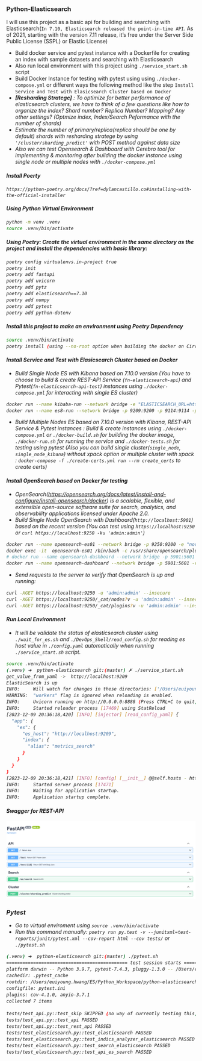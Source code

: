 
### Python-Elasticsearch

I will use this project as a basic api for building and searching with Elasticsearch(`In 7.10, Elasticsearch released the point-in-time API`. As of 2021, starting with the version 7.11 release, it’s free under the Server Side Public License (SSPL) or Elastic License)
- Build docker service and pytest instance with a Dockerfile for creating an index with sample datasets and searching with Elasticsearch
- Also run local environment with this project using `./service_start.sh` script
- Build Docker Instance for testing with pytest using using `./docker-compose.yml` or different ways the following method like the step `Install Service and Test with Elasicsearch Cluster based on Docker`
- __<i>[Resharding Stratege]<i>__ : To optimize for better performance of elasticsearch clusters, we have to think of a few questions like how to organize the index? Shard number? Replica Number?  Mapping? Any other settings?  (Optmize index, Index/Search Peformance with the number of shards)
- Estimate the number of primary/replica(replica should be one by default) shards with resharding stratege by using `'/cluster/sharding_predict'` with POST method against data size 
- Also we can test Opensearch & Dashboard with Cerebro tool for implementing & monitoring after building the docker instance using single node or multiple nodes with `./docker-compose.yml`


#### Install Poerty
```
https://python-poetry.org/docs/?ref=dylancastillo.co#installing-with-the-official-installer
```

#### Using Python Virtual Environment
```bash
python -m venv .venv
source .venv/bin/activate
```

#### Using Poetry: Create the virtual environment in the same directory as the project and install the dependencies with basic library:
```bash
poetry config virtualenvs.in-project true
poetry init
poetry add fastapi
poetry add uvicorn
poetry add pytz
poetry add elasticsearch==7.10
poetry add numpy
poetry add pytest
poetry add python-dotenv
```

#### Install this project to make an environment using Poetry Dependency
```bash
source .venv/bin/activate
poetry install (using --no-root option when building the docker on CircleCI or Docker env)
```

#### Install Service and Test with Elasicsearch Cluster based on Docker
- Build Single Node ES with Kibana based on 7.10.0 version (You have to choose to build & create REST-API Service (`fn-elasticsearch-api`) and Pytest(`fn-elasticsearch-api-test`) instances using `./docker-compose.yml` for interacting with single ES cluster)
```bash
docker run --name kibaba-run --network bridge -e "ELASTICSEARCH_URL=http://host.docker.internal:9209" -e "ES_JAVA_OPTS=-Xms1g -Xmx1g" -e "ELASTICSEARCH_HOSTS=http://host.docker.internal:9209" -p 5801:5601 docker.elastic.co/kibana/kibana:7.10.0
docker run --name es8-run --network bridge -p 9209:9200 -p 9114:9114 -p 9309:9300 -e "http.cors.enabled=true" -e "http.cors.allow-origin=\"*\"" -e "http.cors.allow-headers=X-Requested-With,X-Auth-Token,Content-Type,Content-Length,Authorization" -e "http.cors.allow-credentials=true" -e "xpack.security.enabled=false" -e "discovery.type=single-node" -e "ES_JAVA_OPTS=-Xms2g -Xmx2g" docker.elastic.co/elasticsearch/elasticsearch:7.10.0
```
- Build Multiple Nodes ES  based on 7.10.0 version with Kibana, REST-API Service & Pytest instances : Build & create instances using `./docker-compose.yml` or `./docker-build.sh` for building the docker image, `./docker-run.sh` for running the service and `./docker-tests.sh` for testing using pytest (Also you can build single cluster(`single_node`, `single_node_kibana`) without xpack option or multiple cluster with xpack : `docker-compose -f ./create-certs.yml run --rm create_certs` to create certs)


#### Install OpenSearch based on Docker for testing
- OpenSearch(<i>https://opensearch.org/docs/latest/install-and-configure/install-opensearch/docker</i>) is a scalable, flexible, and extensible open-source software suite for search, analytics, and observability applications licensed under Apache 2.0.
- Build Single Node OpenSearch with Dashboard(`http://localhost:5901`) based on the recent version (You can test using `https://localhost:9250` or `curl https://localhost:9250 -ku 'admin:admin'`)
```bash
docker run --name opensearch-es01 --network bridge -p 9250:9200 -e "node.name=opensearch-es01" -e "discovery.type=single-node" opensearchproject/opensearch
docker exec -it  opensearch-es01 /bin/bash -c /usr/share/opensearch/plugins/opensearch-security/tools/hash.sh
# docker run --name opensearch-dashboard --network bridge -p 5901:5601 -e "opensearch_hosts='[\"https://host.docker.internal:9250\"]'" opensearchproject/opensearch-dashboards
docker run --name opensearch-dashboard --network bridge -p 5901:5601 -v /Users/euiyoung.hwang/ES/Python_Workspace/python-elasticsearch/custom-opensearch-dashboards.yml:/usr/share/opensearch-dashboards/config/opensearch_dashboards.yml opensearchproject/opensearch-dashboards
```
- Send requests to the server to verify that OpenSearch is up and running:
```bash
curl -XGET https://localhost:9250 -u 'admin:admin' --insecure
curl -XGET https://localhost:9250/_cat/nodes?v -u 'admin:admin' --insecure
curl -XGET https://localhost:9250/_cat/plugins?v -u 'admin:admin' --insecure
```

#### Run Local Environment
- It will be validate the status of elasticsearch cluster using `./wait_for_es.sh` and `./DevOps_Shell/read_config.sh` for reading es host value in `./config.yaml` automatically when running `./service_start.sh` script.
```bash
source .venv/bin/activate
(.venv) ➜  python-elasticsearch git:(master) ✗ ./service_start.sh
get_value_from_yaml ->  http://localhost:9209
ElasticSearch is up
INFO:     Will watch for changes in these directories: ['/Users/euiyoung.hwang/ES/Python_Workspace/python-elasticsearch']
WARNING:  "workers" flag is ignored when reloading is enabled.
INFO:     Uvicorn running on http://0.0.0.0:8888 (Press CTRL+C to quit)
INFO:     Started reloader process [17469] using StatReload
[2023-12-09 20:36:18,420] [INFO] [injector] [read_config_yaml] {
  "app": {
    "es": {
      "es_host": "http://localhost:9209",
      "index": {
        "alias": "metrics_search"
      }
    }
  }
}
[2023-12-09 20:36:18,421] [INFO] [config] [__init__] @@self.hosts - http://localhost:9209
INFO:     Started server process [17471]
INFO:     Waiting for application startup.
INFO:     Application startup complete.
```


#### Swagger for REST-API
![Alt text](./screenshot/Swagger_API.png)


### Pytest
- Go to virtual enviroment using `source .venv/bin/activate`
- Run this command manually: `poetry run py.test -v --junitxml=test-reports/junit/pytest.xml --cov-report html --cov tests/` or `./pytest.sh`
```bash
(.venv) ➜  python-elasticsearch git:(master) ./pytest.sh 
============================================= test session starts ==============================================
platform darwin -- Python 3.9.7, pytest-7.4.3, pluggy-1.3.0 -- /Users/euiyoung.hwang/ES/Python_Workspace/python-elasticsearch/.venv/bin/python
cachedir: .pytest_cache
rootdir: /Users/euiyoung.hwang/ES/Python_Workspace/python-elasticsearch/tests
configfile: pytest.ini
plugins: cov-4.1.0, anyio-3.7.1
collected 7 items                                                                                              

tests/test_api.py::test_skip SKIPPED (no way of currently testing this)                                  [ 14%]
tests/test_api.py::test_api PASSED                                                                       [ 28%]
tests/test_api.py::test_rest_api PASSED                                                                  [ 42%]
tests/test_elasticsearch.py::test_elasticsearch PASSED                                                   [ 57%]
tests/test_elasticsearch.py::test_indics_analyzer_elasticsearch PASSED                                   [ 71%]
tests/test_elasticsearch.py::test_search_elasticsearch PASSED                                            [ 85%]
tests/test_elasticsearch.py::test_api_es_search PASSED                                                   [100%]
```